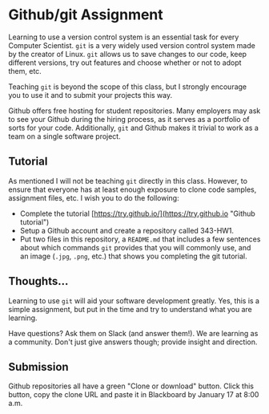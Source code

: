 # Github/git Assignment

Learning to use a version control system is an essential task for every Computer Scientist.  ```git``` is a very widely used version control system made by the creator of Linux.  ```git``` allows us to save changes to our code, keep different versions, try out features and choose whether or not to adopt them, etc.

Teaching ```git``` is beyond the scope of this class, but I strongly encourage you to use it and to submit your projects this way.

Github offers free hosting for student repositories.  Many employers may ask to see your Github during the hiring process, as it serves as a portfolio of sorts for your code.  Additionally, ```git``` and Github makes it trivial to work as a team on a single software project.

## Tutorial

As mentioned I will not be teaching ```git``` directly in this class.  However, to ensure that everyone has at least enough exposure to clone code samples, assignment files, etc. I wish you to do the following:

  - Complete the tutorial [https://try.github.io/](https://try.github.io "Github tutorial")
  - Setup a Github account and create a repository called 343-HW1.
  - Put two files in this repository, a ```README.md``` that includes a few sentences about which commands ```git``` provides that you will commonly use, and an image (```.jpg```, ```.png```, etc.) that shows you completing the git tutorial.

## Thoughts...

Learning to use ```git``` will aid your software development greatly.  Yes, this is a simple assignment, but put in the time and try to understand what you are learning.

Have questions?  Ask them on Slack (and answer them!).  We are learning as a community.  Don't just give answers though; provide insight and direction.  

## Submission

Github repositories all have a green "Clone or download" button.  Click this button, copy the clone URL and paste it in Blackboard by January 17 at 8:00 a.m.
